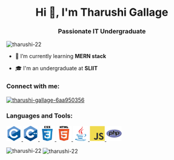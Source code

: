 <h1 align="center">Hi 👋, I'm Tharushi Gallage</h1>
<h3 align="center">Passionate IT Undergraduate</h3>

<p align="left"> <img src="https://komarev.com/ghpvc/?username=tharushi-22&label=Profile%20views&color=0e75b6&style=flat" alt="tharushi-22" /> </p>

- 🌱 I’m currently learning **MERN stack**

- 🎓 I'm an undergraduate at **SLIIT**

<h3 align="left">Connect with me:</h3>
<p align="left">
<a href="https://linkedin.com/in/tharushi-gallage-6aa950356" target="blank"><img align="center" src="https://raw.githubusercontent.com/rahuldkjain/github-profile-readme-generator/master/src/images/icons/Social/linked-in-alt.svg" alt="tharushi-gallage-6aa950356" height="30" width="40" /></a>
</p>

<h3 align="left">Languages and Tools:</h3>
<p align="left"> <a href="https://www.cprogramming.com/" target="_blank" rel="noreferrer"> <img src="https://raw.githubusercontent.com/devicons/devicon/master/icons/c/c-original.svg" alt="c" width="40" height="40"/> </a> <a href="https://www.w3schools.com/cpp/" target="_blank" rel="noreferrer"> <img src="https://raw.githubusercontent.com/devicons/devicon/master/icons/cplusplus/cplusplus-original.svg" alt="cplusplus" width="40" height="40"/> </a> <a href="https://www.w3schools.com/css/" target="_blank" rel="noreferrer"> <img src="https://raw.githubusercontent.com/devicons/devicon/master/icons/css3/css3-original-wordmark.svg" alt="css3" width="40" height="40"/> </a> <a href="https://www.w3.org/html/" target="_blank" rel="noreferrer"> <img src="https://raw.githubusercontent.com/devicons/devicon/master/icons/html5/html5-original-wordmark.svg" alt="html5" width="40" height="40"/> </a> <a href="https://www.java.com" target="_blank" rel="noreferrer"> <img src="https://raw.githubusercontent.com/devicons/devicon/master/icons/java/java-original.svg" alt="java" width="40" height="40"/> </a> <a href="https://developer.mozilla.org/en-US/docs/Web/JavaScript" target="_blank" rel="noreferrer"> <img src="https://raw.githubusercontent.com/devicons/devicon/master/icons/javascript/javascript-original.svg" alt="javascript" width="40" height="40"/> </a> <a href="https://www.php.net" target="_blank" rel="noreferrer"> <img src="https://raw.githubusercontent.com/devicons/devicon/master/icons/php/php-original.svg" alt="php" width="40" height="40"/> </a> </p>

<p><img align="left" src="https://github-readme-stats.vercel.app/api/top-langs?username=tharushi-22&show_icons=true&locale=en&layout=compact" alt="tharushi-22" /></p>

<p>&nbsp;<img align="center" src="https://github-readme-stats.vercel.app/api?username=tharushi-22&show_icons=true&locale=en" alt="tharushi-22" /></p>

